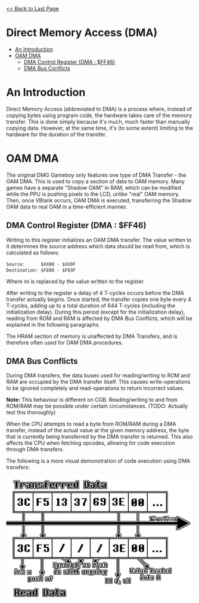 [<< Back to Last Page](../)

# Direct Memory Access (DMA)

- [An Introduction](#an-introduction)
- [OAM DMA](#oam-dma)
  * [DMA Control Register (DMA : $FF46)](#dma-control-register--dma----ff46-)
  * [DMA Bus Conflicts](#dma-bus-conflicts)

# An Introduction

Direct Memory Access (abbreviated to DMA) is a process where, instead of copying bytes using program code, the hardware takes care of the memory transfer. This is done simply because it's much, much faster than manually copying data. However, at the same time, it's (to some extent) limiting to the hardware for the duration of the transfer.

# OAM DMA

The original DMG Gameboy only features one type of DMA Transfer - the OAM DMA. This is used to copy a section of data to OAM memory. Many games have a separate "Shadow OAM" in RAM, which can be modified while the PPU is pushing pixels to the LCD, unlike "real" OAM memory. Then, once VBlank occurs, OAM DMA is executed, transferring the Shadow OAM data to real OAM in a time-efficient manner.

## DMA Control Register (DMA : $FF46)

Writing to this register initializes an OAM DMA transfer. The value written to it determines the source address which data should be read from, which is calculated as follows:

```
Source:      $XX00 - $XX9F
Destination: $FE00 - $FE9F
```

Where `XX` is replaced by the value written to the register.

After writing to the register a delay of 4 T-cycles occurs before the DMA transfer actually begins. Once started, the transfer copies one byte every 4 T-cycles, adding up to a total duration of 644 T-cycles (including the initialization delay). During this period (except for the initialization delay), reading from ROM and RAM is affected by DMA Bus Conflicts, which will be explained in the following paragraphs.

The HRAM section of memory is unaffected by DMA Transfers, and is therefore often used for OAM DMA procedures.

## DMA Bus Conflicts

During DMA transfers, the data buses used for reading/writing to ROM and RAM are occupied by the DMA transfer itself. This causes write-operations to be ignored completely and read-operations to return incorrect values.

**Note:** This behaviour is different on CGB. Reading/writing to and from ROM/RAM may be possible under certain circumstances. (TODO: Actually test this thoroughly)

When the CPU attempts to read a byte from ROM/RAM during a DMA transfer, instead of the actual value at the given memory address, the byte that is currently being transferred by the DMA transfer is returned. This also affects the CPU when fetching opcodes, allowing for code execution through DMA transfers.

The following is a more visual demonstration of code execution using DMA transfers:

![dmaexec](./dmaexec.png)